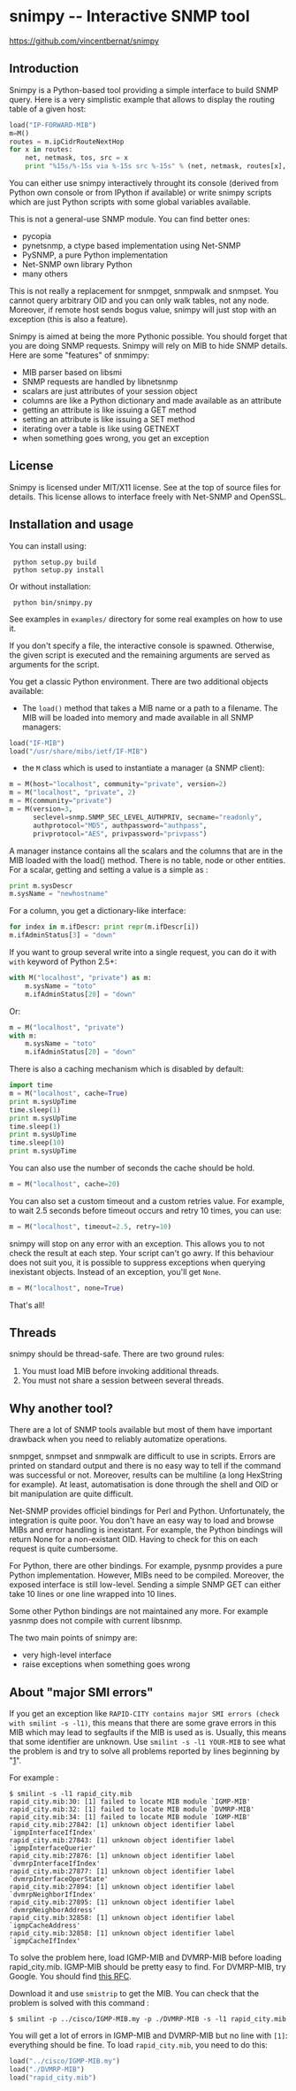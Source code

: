 snimpy -- Interactive SNMP tool
===============================

 https://github.com/vincentbernat/snimpy

Introduction
------------

Snimpy is a Python-based tool providing a simple interface to build
SNMP query. Here is a very simplistic example that allows to display
the routing table of a given host:

```python
load("IP-FORWARD-MIB")
m=M()
routes = m.ipCidrRouteNextHop
for x in routes:
    net, netmask, tos, src = x
    print "%15s/%-15s via %-15s src %-15s" % (net, netmask, routes[x], src)
```

You can either use snimpy interactively throught its console (derived
from Python own console or from IPython if available) or write snimpy
scripts which are just Python scripts with some global variables
available.

This is not a general-use SNMP module. You can find better ones:

 - pycopia
 - pynetsnmp, a ctype based implementation using Net-SNMP
 - PySNMP, a pure Python implementation
 - Net-SNMP own library Python
 - many others

This is not really a replacement for snmpget, snmpwalk and
snmpset. You cannot query arbitrary OID and you can only walk tables,
not any node. Moreover, if remote host sends bogus value, snimpy will
just stop with an exception (this is also a feature).

Snimpy is aimed at being the more Pythonic possible. You should forget
that you are doing SNMP requests. Snimpy will rely on MIB to hide SNMP
details. Here are some "features" of snmimpy:

 - MIB parser based on libsmi
 - SNMP requests are handled by libnetsnmp
 - scalars are just attributes of your session object
 - columns are like a Python dictionary and made available as
   an attribute
 - getting an attribute is like issuing a GET method
 - setting an attribute is like issuing a SET method
 - iterating over a table is like using GETNEXT
 - when something goes wrong, you get an exception

License
-------

Snimpy is licensed under MIT/X11 license. See at the top of source
files for details. This license allows to interface freely with
Net-SNMP and OpenSSL.

Installation and usage
----------------------

You can install using:

     python setup.py build
     python setup.py install

Or without installation:

     python bin/snimpy.py

See examples in `examples/` directory for some real examples on how to
use it.

If you don't specify a file, the interactive console is
spawned. Otherwise, the given script is executed and the remaining
arguments are served as arguments for the script.

You get a classic Python environment. There are two additional objects
available:

 - The `load()` method that takes a MIB name or a path to a
   filename. The MIB will be loaded into memory and made available in
   all SNMP managers:

```python
load("IF-MIB")
load("/usr/share/mibs/ietf/IF-MIB")
```

 - the `M` class which is used to instantiate a manager (a SNMP client):

```python
m = M(host="localhost", community="private", version=2)
m = M("localhost", "private", 2)
m = M(community="private")
m = M(version=3,
      seclevel=snmp.SNMP_SEC_LEVEL_AUTHPRIV, secname="readonly",
      authprotocol="MD5", authpassword="authpass",
      privprotocol="AES", privpassword="privpass")
```

A manager instance contains all the scalars and the columns that are
in the MIB loaded with the load() method. There is no table, node or
other entities. For a scalar, getting and setting a value is a simple
as :

```python
print m.sysDescr
m.sysName = "newhostname"
```

For a column, you get a dictionary-like interface:

```python
for index in m.ifDescr: print repr(m.ifDescr[i])
m.ifAdminStatus[3] = "down"
```

If you want to group several write into a single request, you can do
it with `with` keyword of Python 2.5+:

```python
with M("localhost", "private") as m:
    m.sysName = "toto"
    m.ifAdminStatus[20] = "down"
```

Or:

```python
m = M("localhost", "private")
with m:
    m.sysName = "toto"
    m.ifAdminStatus[20] = "down"
```

There is also a caching mechanism which is disabled by default:

```python
import time
m = M("localhost", cache=True)
print m.sysUpTime
time.sleep(1)
print m.sysUpTime
time.sleep(1)
print m.sysUpTime
time.sleep(10)
print m.sysUpTime
```

You can also use the number of seconds the cache should be hold.

```python
m = M("localhost", cache=20)
```

You can also set a custom timeout and a custom retries value. For
example, to wait 2.5 seconds before timeout occurs and retry 10 times,
you can use:

```python
m = M("localhost", timeout=2.5, retry=10)
```

snimpy will stop on any error with an exception. This allows you to
not check the result at each step. Your script can't go awry. If this
behaviour does not suit you, it is possible to suppress exceptions
when querying inexistant objects. Instead of an exception, you'll get
`None`.

```python
m = M("localhost", none=True)
```

That's all!

Threads
-------

snimpy should be thread-safe. There are two ground rules:

 1. You must load MIB before invoking additional threads.
 2. You must not share a session between several threads.

Why another tool?
-----------------

There are a lot of SNMP tools available but most of them have
important drawback when you need to reliably automatize operations.

snmpget, snmpset and snmpwalk are difficult to use in scripts. Errors
are printed on standard output and there is no easy way to tell if the
command was successful or not. Moreover, results can be multiline (a
long HexString for example). At least, automatisation is done through
the shell and OID or bit manipulation are quite difficult.

Net-SNMP provides officiel bindings for Perl and
Python. Unfortunately, the integration is quite poor. You don't have
an easy way to load and browse MIBs and error handling is
inexistant. For example, the Python bindings will return None for a
non-existant OID. Having to check for this on each request is quite
cumbersome.

For Python, there are other bindings. For example, pysnmp provides a
pure Python implementation. However, MIBs need to be
compiled. Moreover, the exposed interface is still low-level. Sending
a simple SNMP GET can either take 10 lines or one line wrapped into 10
lines.

Some other Python bindings are not maintained any more. For example
yasnmp does not compile with current libsnmp.

The two main points of snimpy are:

 - very high-level interface
 - raise exceptions when something goes wrong

About "major SMI errors"
------------------------

If you get an exception like `RAPID-CITY contains major SMI errors
(check with smilint -s -l1)`, this means that there are some grave
errors in this MIB which may lead to segfaults if the MIB is used as
is. Usually, this means that some identifier are unknown. Use `smilint
-s -l1 YOUR-MIB` to see what the problem is and try to solve all
problems reported by lines beginning by "[1]".

For example :

    $ smilint -s -l1 rapid_city.mib
    rapid_city.mib:30: [1] failed to locate MIB module `IGMP-MIB'
    rapid_city.mib:32: [1] failed to locate MIB module `DVMRP-MIB'
    rapid_city.mib:34: [1] failed to locate MIB module `IGMP-MIB'
    rapid_city.mib:27842: [1] unknown object identifier label `igmpInterfaceIfIndex'
    rapid_city.mib:27843: [1] unknown object identifier label `igmpInterfaceQuerier'
    rapid_city.mib:27876: [1] unknown object identifier label `dvmrpInterfaceIfIndex'
    rapid_city.mib:27877: [1] unknown object identifier label `dvmrpInterfaceOperState'
    rapid_city.mib:27894: [1] unknown object identifier label `dvmrpNeighborIfIndex'
    rapid_city.mib:27895: [1] unknown object identifier label `dvmrpNeighborAddress'
    rapid_city.mib:32858: [1] unknown object identifier label `igmpCacheAddress'
    rapid_city.mib:32858: [1] unknown object identifier label `igmpCacheIfIndex'

To solve the problem here, load IGMP-MIB and DVMRP-MIB before loading
rapid_city.mib. IGMP-MIB should be pretty easy to find. For DVMRP-MIB, try Google. You should find [this RFC][1].

[1]: http://tools.ietf.org/id/draft-thaler-dvmrp-mib-09.txt

Download it and use `smistrip` to get the MIB. You can check that the
problem is solved with this command :

    $ smilint -p ../cisco/IGMP-MIB.my -p ./DVMRP-MIB -s -l1 rapid_city.mib

You will get a lot of errors in IGMP-MIB and DVMRP-MIB but no line
with `[1]`: everything should be fine. To load `rapid_city.mib`, you need to do this:

```python
load("../cisco/IGMP-MIB.my")
load("./DVMRP-MIB")
load("rapid_city.mib")
```
